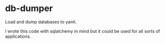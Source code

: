 # db-dumper
Load and dump databases to yaml.

I wrote this code with sqlalchemy in mind but it could be used for all sorts of applications.
